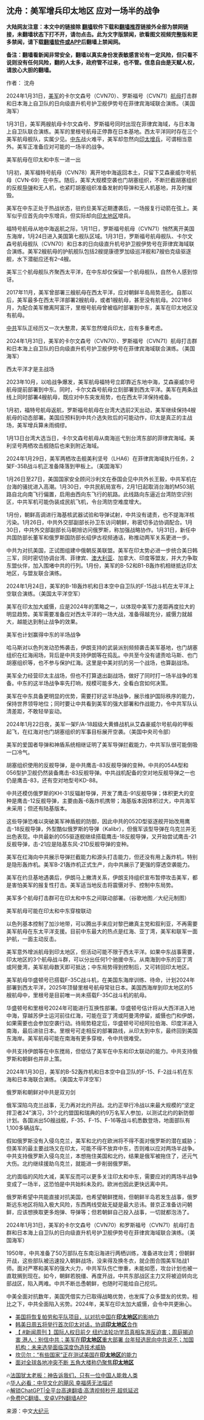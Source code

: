  <!-- 面包屑导航 --> <h2>沈舟：美军增兵印太地区 应对一场半的战争</h2> <p class="notice"><b>大陆网友注意：本文中的链接除 <a href="https://github.com/bannedbook/fanqiang" >翻墙</a>软件下载和<a href="https://github.com/killgcd/justmysocks/blob/master/README.md">翻墙推荐</a>链接外全部为禁网链接，未翻墙状态下打不开，请勿点击。此为文字版禁闻，欲看图文视频完整版和更多禁闻，请下载<a href="https://github.com/bannedbook/fanqiang">翻墙软件或APP</a>后翻墙上禁闻网。</p><p>备注：翻墙看新闻非常安全，翻墙以真实身份发表敏感言论有一定风险，但只看不说则没有任何风险，翻的人太多，政府管不过来，也不管。信息自由是天赋人权，请放心大胆的翻墙。</b></p>  <div class="entry"> <p>作者： 沈舟</p> <p id="conimg">2024年1月31日，<a href="https://www.bannedbook.org/bnews/tag/%e7%be%8e%e5%86%9b/" class="st_tag internal_tag" rel="tag" title="标签 美军 下的日志">美军</a>的卡尔文森号（CVN70）、罗斯福号（CVN71）<a href="https://www.bannedbook.org/bnews/tag/%e8%88%aa%e6%af%8d/" class="st_tag internal_tag" rel="tag" title="标签 航母 下的日志">航母</a>打击群和日本海上自卫队的日向级直升机号护卫舰伊势号在菲律宾海域联合演练。（美国海军）</p> <p>1月31日，美军两艘航母卡尔文森号、罗斯福号同时出现在菲律宾海域，与日本海上自卫队联合演练。美军的里根号航母正停靠在日本基地。西太平洋同时存在三个美军航母舰队，实属少见。<a href="https://www.bannedbook.org/bnews/tag/%e4%b8%ad%e4%b8%9c/" class="st_tag internal_tag" rel="tag" title="标签 中东 下的日志">中东</a>战火难平，美军却忽然向<a href="https://www.bannedbook.org/bnews/tag/%E5%8D%B0%E5%A4%AA/" class="st_tag internal_tag" rel="tag" title="标签 印太 下的日志">印太</a><a href="https://www.bannedbook.org/bnews/tag/%E5%A2%9E%E5%85%B5/" class="st_tag internal_tag" rel="tag" title="标签 增兵 下的日志">增兵</a>，可谓相当意外。美军正准备应对可能的一场半的战争。</p> <p>美军航母在印太和中东一进一出</p> <p>1月初，美军福特号航母（CVN78）离开地中海返回本土，只留下艾森豪威尔号航母（CVN-69）在中东。随后，美军大规模空袭也门胡塞组织，不断拦截胡塞组织的反舰<a href="https://www.bannedbook.org/bnews/tag/%e5%af%bc%e5%bc%b9/" class="st_tag internal_tag" rel="tag" title="标签 导弹 下的日志">导弹</a>和无人机，也紧盯胡塞组织准备发射的导弹和无人机基地，并及时摧毁。</p> <p>美军在中东正处于热战状态，驻约旦美军近期遭袭后，一场报复行动箭在弦上。美军似乎应首先向中东增兵，但实际却向<a href="https://www.bannedbook.org/bnews/tag/%e5%8d%b0%e5%a4%aa%e5%9c%b0%e5%8c%ba/" class="st_tag internal_tag" rel="tag" title="标签 印太地区 下的日志">印太地区</a>增兵。</p> <p>福特号航母从地中海返航之际，1月11日，罗斯福号航母（CVN71）悄然离开美国东海岸，1月24日进入美国第七舰队区域。1月31日，罗斯福号航母舰队、卡尔文森号航母舰队（CVN70）和日本的日向级直升机号护卫舰伊势号在菲律宾海域联合演练。美军2艘航母的护航舰队包括2艘提康德罗加级巡洋舰和7艘伯克级驱逐舰，水下潜艇应还有2–4艘。</p> <p>美军三个航母舰队齐聚西太平洋，在中东却仅保留一个航母舰队，自然令人感到惊讶。</p> <p>2017年11月，美军曾部署三艘航母在西太平洋，应对朝鲜半岛局势恶化。自那以后，美军最多在西太平洋部署2艘航母，或者1艘航母，甚至没有航母。2021年6月，为配合美军撤离阿富汗，里根号航母曾被临时部署到中东，美军在印太地区没有航母。</p> <p><a href="https://www.bannedbook.org/bnews/tag/%e4%b8%ad%e5%85%b1/" class="st_tag internal_tag" rel="tag" title="标签 中共 下的日志">中共</a>军队正经历又一次大整肃，美军忽然增兵印太，应有多重考虑。</p> <p>2024年1月31日，美军的卡尔文森号（CVN70）、罗斯福号（CVN71）航母打击群和日本海上自卫队的日向级直升机号护卫舰伊势号在菲律宾海域联合演练。（美国海军）</p> <p>西太平洋才是主战场</p> <p>2023年10月，以哈战争爆发，美军航母福特号立即靠近东地中海，艾森豪威尔号航母提前部署到中东。同时，卡尔文森号航母立刻部署到西太平洋。美军在两条战线上同时部署4艘航母，既应对中东突发局势，也在西太平洋保持戒备。</p> <p>1月初，福特号航母返航，罗斯福号航母在台湾大选前2天出动，美军继续保持4艘航母的动态部署。美国应预料到中共介选失败后的可能动作，印太是真正的主战场，美军增兵算未雨绸缪。</p> <p>1月13日台湾大选当日，卡尔文森号航母从南海巡弋到台湾东部的菲律宾海域。美利坚号两栖攻击舰随后也来到附近海域。</p> <p>2024年1月29日，美军两栖攻击舰美利坚号（LHA6）在菲律宾海域执行任务，2架F-35B战斗机正准备降落到甲板上。（美国海军）</p> <p>1月26日至27日，美国国家安全顾问沙利文在泰国会见中共外长王毅，中共军机在台海的骚扰进入高潮。1月30日，中共民航局宣布，2月1日起取消台海的M503航路自北向南飞行偏置，启用由西向东飞行的航路。此线路向东逼近台湾防空识别区，中共军机可能伪装成民航飞机，令台湾防空难度增大。</p> <p>1月份，朝鲜高调进行海基核武器试验和导弹试射，中共没有谴责，也不提海洋核污染。1月26日，中共外交部副部长孙卫东访问朝鲜，称密切多边协调配合。1月30日，中共外交部副部长马朝旭访问俄罗斯，称加强战略协作。1月31日，新任中共国防部长董军和俄罗斯国防部长绍伊古视频通话，称推动两军关系更进一步。</p> <p>中共为对抗美国，正试图组建中俄朝反美联盟。美军在印太势必进一步统合美日韩三军，同时密切协调台湾、菲律宾、<a href="https://www.bannedbook.org/bnews/tag/%e6%be%b3%e5%a4%a7%e5%88%a9%e4%ba%9a/" class="st_tag internal_tag" rel="tag" title="标签 澳大利亚 下的日志">澳大利亚</a>、加拿大、印度等盟友，并大力争取东盟伙伴，加入围堵中共的行列。1月份，美军的B-52和B1-B轰炸机相继抵达印太地区，与盟友联合演练。</p> <p>2024年1月24日，美军的B-1B轰炸机和日本空中自卫队的F-15战斗机在太平洋上空联合演练。（美国太平洋空军）</p> <p>美军在印太加大威慑，应是2024年的策略之一，以体现中美军力差距再度拉大的明显趋势。美军需要准备应对西太平洋的一场大战，准备得越充分，威慑力就越大，越能达到制止战争的效果。</p> <p>美军也计划赢得中东的半场战争</p> <p>哈马斯对以色列发动恐怖袭击，伊朗支持的武装派别频频袭击美军基地，也门胡塞组织在红海闹场，背后是中共支持伊朗等在捣乱。中共至今没有谴责哈马斯、也门胡塞组织等，也不参与保护红海。这里是中美对抗的另一个战场，也算副战场。</p> <p>美军全力经营印太主战场，但也不打算退出副战场，做好了同时打一场半战争的准备。中东的这半场战争率先打响，规模可能多大，全看白宫如何决策。</p>  <p>美军在中东具备更明显的优势，需要打好这半场战争，展示维护国际秩序的能力，保持世界领导地位；同时要让中共看到美军的强大部署和作战能力，令中共军队认清差距，不敢轻举妄动。</p> <p>2024年1月22日夜，美军一架F/A-18超级大黄蜂战机从艾森豪威尔号航母的甲板起飞，在红海对也门胡塞组织的军事目标展开空袭。（美国中央司令部）</p> <p>美军的爱国者导弹和神盾系统相继证明了美军导弹拦截能力，中共军队很可能倒吸一口冷气。</p> <p>胡塞组织使用的反舰导弹，是中共鹰击-83反舰导弹的变种。中共的054A型和056型护卫舰仍然装备鹰击-83反舰导弹。中共战机配备的空对地反舰导弹之一也仍是鹰击-83，还有空对地型号KD-88。</p> <p>中共还模仿俄罗斯的KH-31反辐射导弹，开发了鹰击-91反舰导弹；体积更大的变种是鹰击-12反舰导弹，主要由轰-6轰炸机携带；海基版本因体积过大，中共海军未采用；但还有陆基版本。</p> <p>这些导弹恐难以突破美军神盾舰的防御，因此中共的052D型驱逐舰开始改用鹰击-18反舰导弹，外型酷似俄罗斯的导弹（Kalibr），但俄军该型导弹在乌克兰并无出色表现。中共最新的055驱逐舰继续搭载鹰击-18反舰导弹，又开始尝试鹰击-21反舰导弹，击-21应是陆基东风-21D反舰导弹的变种。</p> <p>美军在红海向中共展示导弹拦截能力和源头打击能力，但还没有用上轰炸机，特别是隐形轰炸机。美军B-21轰炸机正式生产，向中共展示了更强的穿透空袭能力。</p> <p>美军在约旦基地遇袭后，伊朗马上撇清关系，伊朗支持组织宣布暂停攻击美军，都是害怕美军的报复性打击。美军适当地反击将震慑对手、控制中东局势。</p> <p>美军多个航母打击群可在印太和中东之间联动部署。（谷歌地图／大纪元制图）</p> <p>美军航母可能在印太和中东穿梭联动</p> <p>以色列基本控制了加沙地带，可以腾出手来应对黎巴嫩真主党和叙利亚，不再需要美军航母在东太平洋支援。目前中东最大的热点是红海、亚丁湾，美军和联军一面护航，一面主动反击。</p> <p>美军意外增派航母到印太地区，但活动可能不限于西太平洋。如果中东战事需要，印太地区的3个航母战斗群，可以分出任何1个驰援中东。从南海到中东的亚丁湾或阿曼湾，美军航母数天即可抵达；中东局势得到控制后，又可转回印太地区。</p>  <p>美军航母华盛顿号已搭载F-35C战斗机，在美国东海岸训练、待命，计划2024年部署到西太平洋，2025年顶替里根号航母常驻日本。美国西海岸到印太地区的5艘航母中，里根号是目前唯一尚未搭载F-35C战斗机的航母。</p> <p>华盛顿号和里根号2024年可能进行互换性部署。华盛顿号估计将从大西洋进入地中海，穿越苏伊士运河前往红海，可能在亚丁湾或阿曼湾停留，威慑也门和伊朗，如果需要也会参加空袭行动。待局势稳定后，华盛顿号可经阿拉伯海、印度洋进入南海，最后进驻日本。里根号可走相反的部署路线，从印太到中东，最终回到美国东海岸。美军航母可能在南海有更多穿梭，令中共很难受。</p> <p>中共支持伊朗等在中东搅局，但低估了美军在中东和印太联动的能力。中共支持俄罗斯和朝鲜也并非上策。</p> <p>2024年1月30日，美军的B-52轰炸机和日本空中自卫队的F-15、F-2战斗机在东海和日本海联合演练。（美国太平洋空军）</p> <p>俄罗斯和朝鲜对中共是双刃剑</p> <p>俄军深陷乌克兰战事，无力再对北约开战。北约正举行冷战以来最大规模的“坚定捍卫者24”演习，31个北约盟国和瑞典的约9万名军人参加，以测试北约的新防御计划。各国派出50艘战舰，F-35、F-15、F-16等战斗机悉数登场，地面部队有1,100多辆战车。</p> <p>假如俄罗斯没有入侵乌克兰，美军和北约在欧洲将不得不面对俄罗斯的潜在威胁；但美军的最主要战场又在印太，可能不得不放弃中东，否则难以应对两场半战争。中共支持俄罗斯入侵乌克兰，本想拖住美国和北约，结果是俄军被拖住了，还元气大伤。北约继续援助乌克兰，就能进一步削弱俄罗斯。</p> <p>北约面临的风险大减，美军反而可以更多关注印太和中东，需要应对的两场半战争变成了一场半，这恐怕是中共始料未及的。欧洲也因此更快远离中共。</p> <p>俄罗斯希望中共能直接对抗美国，也希望朝鲜搅局，但朝鲜半岛若发生战事，俄罗斯远东地区将陷入极大风险，东西两线受敌无疑是最大忌讳。普京正准备访问朝鲜，应该想换取更多炮弹、导弹等；但若朝鲜自己投入战事，一切就都泡汤了。</p> <p>2024年1月31日，美军的卡尔文森号（CVN70）和罗斯福号（CVN71）航母打击群和日本海上自卫队的日向级直升机号护卫舰伊势号在菲律宾海域联合演练。（美国海军）</p> <p>1950年，中共准备了50万部队在东南沿海进行两栖训练，准备进攻台湾；但朝鲜开战，这些部队被迅速投入朝鲜战场，没来得及换冬衣，就企图合围美军陆战1师。面对严寒和美军的强大火力，中共军队伤亡惨重，未能如愿，攻台计划也被一直耽搁到现在。如今，朝鲜若脱缰、再度开战，中共东部战区主力又将被迫转向北部战区，陷入两难。中共不断怂恿朝鲜，也随时可能给自己挖坑。</p> <p>中美全面对抗数年，美国凭借实力已取得战略优势，也发挥了众多盟友的优势。相比之下，中共全面陷入劣势。2024年，美军在印太加大威慑，会令中共更揪心。</p>  <!--<div id="taboola-mid-1"></div>--><ul class='op-related-articles' title='相关阅读'> <li><a href='https://www.bannedbook.org/bnews/worldnews/20240203/1996307.html' target='_blank'>美国将恢复帕劳和平队项目，以对抗中国在<b>印太地区</b>的影响力</a></li> <li><a href='https://www.bannedbook.org/bnews/worldnews/20240104/1983348.html' target='_blank'>韩美日周五将举行首次印太对话，协调<b>印太地区</b>合作</a></li> <li><a href='https://www.bannedbook.org/bnews/bannedvideo/20231210/1972180.html' target='_blank'>【 #新闻周刊 】国际人权日前夕 纽约法轮功学员真相车游反迫害；周庭揭迫害 港人：别信中共；美军在<b>印太地区</b>重大部署 台年轻选民向中共说不；加国机构：未来选举面临深度伪造技术威胁</a></li> <li><a href='https://www.bannedbook.org/bnews/ssgc/20231208/1971041.html' target='_blank'>坎贝尔：“有些国家”正在测试美国在<b>印太地区</b>的能力</a></li> <li><a href='https://www.bannedbook.org/bnews/worldnews/20231206/1970343.html' target='_blank'>面对全球各地冲突不断 五角大楼称仍聚焦<b>印太地区</b></a></li> </ul> <p class="texttj"> 🔥<a href="https://www.bannedbook.org/bnews/ssgc/20230219/1850782.html" target="_blank">法国犹太老板：神告诉我们，只有一位中国人能救人类</a><br/> 🔥<a href="https://www.bannedbook.org/bnews/comments/20220220/1694796.html" target="_blank">华人必看：中华文化的飓风 幸福感无法描述</a><br/> 🔥<a href="https://github.com/bannedbook/fanqiang/wiki/V2ray%E6%9C%BA%E5%9C%BA" target="_blank">解锁ChatGPT|全平台高速翻墙:高清视频秒开,超低延迟</a><br/> 🔥<a href="https://github.com/bannedbook/fanqiang/wiki/%E7%A6%81%E9%97%BB%E7%BD%91%E5%AE%89%E5%8D%93%E7%BF%BB%E5%A2%99%E6%96%B0%E9%97%BBAPP" target="_blank">免费PC翻墙、安卓VPN翻墙APP</a><br/> </p><p class="src-info">来源：中文<span class='wp_keywordlink_affiliate'><a href="http://www.epochtimes.com/" title="大纪元" target="_blank">大纪元</a></span> </p><a name='sharetosocial'></a> <div style="margin-bottom:5px;padding-bottom:5px;clear:both"> <div id="archive-pix-1" class="banner-ads"> <!-- AuctionX Display platform tag START --> <div id="27602x728x90x621x_ADSLOT1" clicktrack="%%CLICK_URL_ESC%%"></div>  <!-- AuctionX Display platform tag END --> </div> <div id="archive-pix-2" class="banner-ads"> <!-- AuctionX Display platform tag START --> <div id="27556x300x250x621x_ADSLOT1" clicktrack="%%CLICK_URL_ESC%%" style="margin:0 auto;text-align:center"></div>  <!-- AuctionX Display platform tag END --> </div> </div>  <div id="archive-pix-1" class="banner-ads"> <!-- AuctionX Display platform tag START --> <div id="27603x728x90x621x_ADSLOT1" clicktrack="%%CLICK_URL_ESC%%"></div>  <!-- AuctionX Display platform tag END --> </div> </div><!--END ENTRY--> 